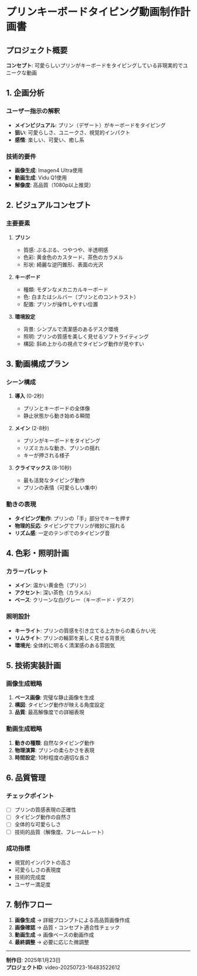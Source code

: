 # プリンキーボードタイピング動画制作計画書

## プロジェクト概要
**コンセプト**: 可愛らしいプリンがキーボードをタイピングしている非現実的でユニークな動画

## 1. 企画分析

### ユーザー指示の解釈
- **メインビジュアル**: プリン（デザート）がキーボードをタイピング
- **狙い**: 可愛らしさ、ユニークさ、視覚的インパクト
- **感情**: 楽しい、可愛い、癒し系

### 技術的要件
- **画像生成**: Imagen4 Ultra使用
- **動画生成**: Vidu Q1使用
- **解像度**: 高品質（1080p以上推奨）

## 2. ビジュアルコンセプト

### 主要要素
1. **プリン**
   - 質感: ぷるぷる、つやつや、半透明感
   - 色彩: 黄金色のカスタード、茶色のカラメル
   - 形状: 綺麗な逆円錐形、表面の光沢

2. **キーボード**
   - 種類: モダンなメカニカルキーボード
   - 色: 白またはシルバー（プリンとのコントラスト）
   - 配置: プリンが操作しやすい位置

3. **環境設定**
   - 背景: シンプルで清潔感のあるデスク環境
   - 照明: プリンの質感を美しく見せるソフトライティング
   - 構図: 斜め上からの視点でタイピング動作が見やすい

## 3. 動画構成プラン

### シーン構成
1. **導入** (0-2秒)
   - プリンとキーボードの全体像
   - 静止状態から動き始める瞬間

2. **メイン** (2-8秒)
   - プリンがキーボードをタイピング
   - リズミカルな動き、プリンの揺れ
   - キーが押される様子

3. **クライマックス** (8-10秒)
   - 最も活発なタイピング動作
   - プリンの表情（可愛らしい集中）

### 動きの表現
- **タイピング動作**: プリンの「手」部分でキーを押す
- **物理的反応**: タイピングでプリンが微妙に揺れる
- **リズム感**: 一定のテンポでのタイピング音

## 4. 色彩・照明計画

### カラーパレット
- **メイン**: 温かい黄金色（プリン）
- **アクセント**: 深い茶色（カラメル）
- **ベース**: クリーンな白/グレー（キーボード・デスク）

### 照明設計
- **キーライト**: プリンの質感を引き立てる上方からの柔らかい光
- **リムライト**: プリンの輪郭を美しく見せる背景光
- **環境光**: 全体的に明るく清潔感のある雰囲気

## 5. 技術実装計画

### 画像生成戦略
1. **ベース画像**: 完璧な静止画像を生成
2. **構図**: タイピング動作が映える角度設定
3. **品質**: 最高解像度での詳細表現

### 動画生成戦略
1. **動きの種類**: 自然なタイピング動作
2. **物理演算**: プリンの柔らかさを表現
3. **時間設定**: 10秒程度の適切な長さ

## 6. 品質管理

### チェックポイント
- [ ] プリンの質感表現の正確性
- [ ] タイピング動作の自然さ
- [ ] 全体的な可愛らしさ
- [ ] 技術的品質（解像度、フレームレート）

### 成功指標
- 視覚的インパクトの高さ
- 可愛らしさの表現度
- 技術的完成度
- ユーザー満足度

## 7. 制作フロー

1. **画像生成** → 詳細プロンプトによる高品質画像作成
2. **画像確認** → 品質・コンセプト適合性チェック
3. **動画生成** → 画像ベースの動画作成
4. **最終調整** → 必要に応じた微調整

---

**制作日**: 2025年1月23日  
**プロジェクトID**: video-20250723-16483522612
